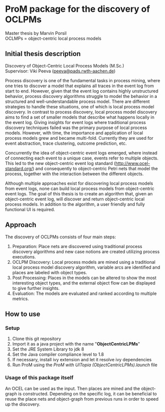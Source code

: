 
# ProM package for the discovery of OCLPMs

Master thesis by Marvin Porsil\
OCLMPs = object-centric local process models

## Initial thesis description

Discovery of Object-Centric Local Process Models (M.Sc.)\
Supervisor: Viki Peeva (peeva@pads.rwth-aachen.de)

Process discovery is one of the fundamental tasks in process mining, where one tries to discover a model that explains all traces in the event log from start to end. However, given that the event log contains highly unstructured behavior, process discovery algorithms struggle to model the behavior in a structured and well-understandable process model. There are different strategies to handle these situations, one of which is local process model discovery. In contrast to process discovery, local process model discovery aims to find a set of smaller models that describe what happens locally in the event log. Giving insights for event logs where traditional process discovery techniques failed was the primary purpose of local process models. However, with time, the importance and application of local process models grew and became multi-fold. Currently they are used for event abstraction, trace clustering, outcome prediction, etc.

Concurrently the idea of object-centric event logs emerged, where instead of connecting each event to a unique case, events refer to multiple objects. This led to the new object-centric event log standard (http://www.ocel-standard.org/) and consequently to object-centric Petri nets that model the process, together with the interaction between the different objects.

Although multiple approaches exist for discovering local process models from event logs, none can build local process models from object-centric event logs. The goal of this thesis is to create an algorithm that, given an object-centric event log, will discover and return object-centric local process models. In addition to the algorithm, a user friendly and fully functional UI is required.

## Approach

The discovery of OCLPMs consists of four main steps:
1. Preparation: Place nets are discovered using traditional process discovery algorithms and new case notions are created utilizing process executions.
2. OCLPM Discovery: Local process models are mined using a traditional local process model discovery algorithm, variable arcs are identified and places are labeled with object types.
3. Post Processing: Places in the models can be altered to show the most interesting object types, and the external object flow can be displayed to give further insights.
4. Evaluation: The models are evaluated and ranked according to multiple metrics.

## How to use

### Setup

1. Clone this git repository
2. Import it as a java project with the name "**ObjectCentricLPMs**"
3. Set the JRE System Library to jdk 8
4. Set the Java compiler compliance level to 1.8
5. If necessary, install ivy extension and let it resolve ivy dependencies
6. Run ProM using the *ProM with UITopia (ObjectCentricLPMs).launch* file

### Usage of this package itself

An OCEL can be used as the input.
Then places are mined and the object-graph is constructed.
Depending on the specific log, it can be beneficial to reuse the place nets and object-graph from previous runs in order to speed up the discovery.